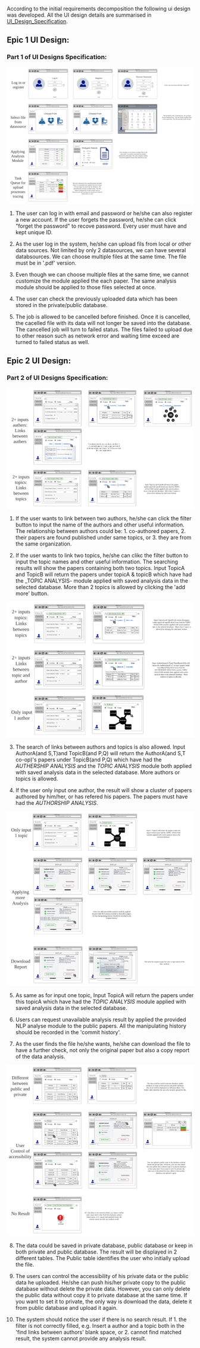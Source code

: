 According to the initial requirements decomposition the following ui design was developed. All the UI design details are summarised in [UI_Design_Specification](./images/PSD-Assessment1-UI.pdf).

## Epic 1 UI Design:

### Part 1 of UI Designs Specification:

![Epic 1 UI Design](./images/epic1-designs.png)

1. The user can log in with email and password or he/she can also register a new account. If the user forgets the password, he/she can click "forget the password" to recove password. Every user must have and kept unique ID.

2. As the user log in the system, he/she can upload fils from local or other data sources. Not limited by only 2 datasources, we can have several databsources. We can choose multiple files at the same time. The file must be in '.pdf' version.

3. Even though we can choose multiple files at the same time, we cannot customize the module applied the each paper. The same analysis module should be applied to those files selected at once.
  
4. The user can check the previously uploaded data which has been stored in the private/public database. 

5. The job is allowed to be cancelled before finished. Once it is cancelled, the cacelled file with its data will not longer be saved into the database. The cancelled job will turn to failed status. The files failed to upload due to other reason such as network error and waiting time exceed are turned to failed status as well. 
 

## Epic 2 UI Design:
### Part 2 of UI Designs Specification:

![Epic 2 UI Design 1](./images/epic2-1-designs.png)

1. If the user wants to link between two authors, he/she can click the filter button to input the name of the authors and other useful information. The relationship between authors could be: 1. co-authored papers, 2. their papers are found published under same topics, or 3. they are from the same organization. 

2. If the user wants to link two topics, he/she can clikc the filter button to input the topic names and other useful information. The searching results will show the papers containing both two topics. Input TopicA and TopicB will return the papers under topicA & topicB which have had the _TOPIC ANALYSIS- module applied with saved analysis data in the selected database.  More than 2 topics is allowed by clicking the 'add more' button. 





![Epic 2 UI Design 2](./images/epic2-2-designs.png)

3. The search of links between authors and topics is also allowed. Input AuthorA(and S,T)and TopicB(and P,Q) will return the AuthorA(and S,T co-op)'s papers under TopicB(and P,Q) which have had the _AUTHERSHIP ANALYSIS_ and the _TOPIC ANALYSIS_ module both applied with saved analysis data in the selected database.  More authors or topics is allowed. 

4. If the user only input one author, the result will show a cluster of papers authored by him/her, or has refered his papers. The papers must have had the _AUTHORSHIP ANALYSIS_. 





![Epic 2 UI Design 3](./images/epic2-3-designs.png)

5.  As same as for input one topic, Input TopicA will return the papers under this topicA which have had the _TOPIC ANALYSIS_ module applied with saved analysis data in the selected database.

6. Users can request unavailable analysis result by applied the provided NLP analyse module to the public papers. All the manipulating history should be recorded in the 'commit history'. 

7. As the user finds the file he/she wants, he/she can download the file to have a further check, not only the original paper but also a copy report of the data analysis.





![Epic 2 UI Design 4](./images/epic2-4-designs.png)

8. The data could be saved in private database, public database or keep in both private and public database. The result will be displayed in 2 different tables. The Public table identifies the user who initially upload the file.
 
9. The users can control the accessibility of his private data or the public data he uploaded. He/she can push his/her private copy to the public database without delete the private data. However, you can only delete the public data without copy it to private database at the same time. If you want to set it to private, the only way is download the data, delete it from public database and upload it again.
 
10. The system should notice the user if there is no search result. If 1. the filter is not correctly filled, e.g. Insert a author and a topic both in the 'find links between authors' blank space, or 2. cannot find matched result, the system cannot provide any analysis result.  
